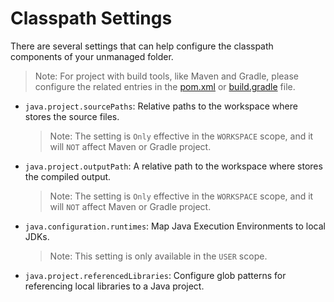 # Classpath Settings

There are several settings that can help configure the classpath components of your unmanaged folder.
> Note: For project with build tools, like Maven and Gradle, please configure the related entries in the [pom.xml](https://maven.apache.org/pom.html#directories) or [build.gradle](https://docs.gradle.org/current/userguide/java_plugin.html#source_sets) file.

* `java.project.sourcePaths`: Relative paths to the workspace where stores the source files. 
  > Note: The setting is `Only` effective in the `WORKSPACE` scope, and it will `NOT` affect Maven or Gradle project.

* `java.project.outputPath`: A relative path to the workspace where stores the compiled output.
  > Note: The setting is `Only` effective in the `WORKSPACE` scope, and it will `NOT` affect Maven or Gradle project.

* `java.configuration.runtimes`: Map Java Execution Environments to local JDKs.
  > Note: This setting is only available in the `USER` scope.

* `java.project.referencedLibraries`: Configure glob patterns for referencing local libraries to a Java project.